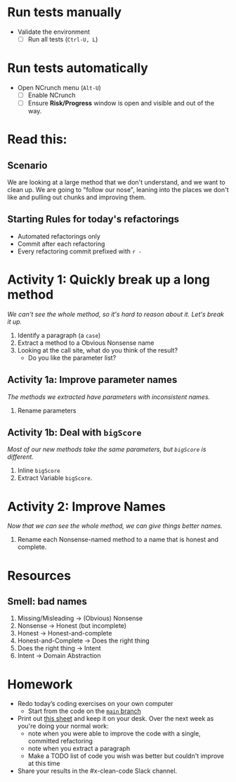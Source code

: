 # Run tests manually
* Validate the environment
    * [ ] Run all tests (`Ctrl-U, L`)
# Run tests automatically
* Open NCrunch menu (`Alt-U`)
    * [ ] Enable NCrunch
    * [ ] Ensure **Risk/Progress** window is open and visible and out of the way.
# Read this:
## Scenario
We are looking at a large method that we don't understand, and we want to clean up. We are going to "follow our nose", leaning into the places we don't like and pulling out chunks and improving them.
## Starting Rules for today's refactorings
- Automated refactorings only
- Commit after each refactoring
- Every refactoring commit prefixed with `r - `
# Activity 1: Quickly break up a long method
*We can't see the whole method, so it's hard to reason about it. Let's break it up.*
1. Identify a paragraph (a `case`)
2. Extract a method to a Obvious Nonsense name
3. Looking at the call site, what do you think of the result?
   - Do you like the parameter list?
## Activity 1a: Improve parameter names
*The methods we extracted have parameters with inconsistent names.*
1. Rename parameters
 ## Activity 1b: Deal with `bigScore`
*Most of our new methods take the same parameters, but `bigScore` is different.*
1. Inline `bigScore`
2. Extract Variable `bigScore`.
# Activity 2: Improve Names
*Now that we can see the whole method, we can give things better names.*
1. Rename each Nonsense-named method to a name that is honest and complete.
# Resources
## Smell: bad names
1. Missing/Misleading -> (Obvious) Nonsense
2. Nonsense -> Honest (but incomplete)
3. Honest -> Honest-and-complete
4. Honest-and-Complete -> Does the right thing
5. Does the right thing -> Intent
6. Intent -> Domain Abstraction
# Homework
* Redo today’s coding exercises on your own computer
  * Start from the code on the [`main` branch](https://github.com/LearnWithLlew/RefactoringToCleanerCode.net)
* Print out [this sheet](https://github.com/LearnWithLlew/RefactoringToCleanerCode.Slides/raw/main/Homework%20Printouts.pdf) and keep it on your desk. Over the next week as you're doing your normal work:
  * note when you were able to improve the code with a single, committed refactoring
  * note when you extract a paragraph
  * Make a TODO list of code you wish was better but couldn't improve at this time
* Share your results in the #x-clean-code Slack channel.
